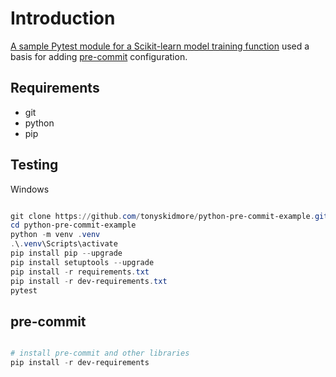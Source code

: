 # Introduction

[A sample Pytest module for a Scikit-learn model training function](https://github.com/tirthajyoti/Machine-Learning-with-Python/tree/master/Pytest) used a basis for adding [pre-commit](https://pre-commit.com/) configuration.

## Requirements

- git
- python
- pip

## Testing

Windows

````powershell

git clone https://github.com/tonyskidmore/python-pre-commit-example.git
cd python-pre-commit-example
python -m venv .venv
.\.venv\Scripts\activate
pip install pip --upgrade
pip install setuptools --upgrade
pip install -r requirements.txt
pip install -r dev-requirements.txt
pytest

````

## pre-commit

````powershell

# install pre-commit and other libraries
pip install -r dev-requirements

````
